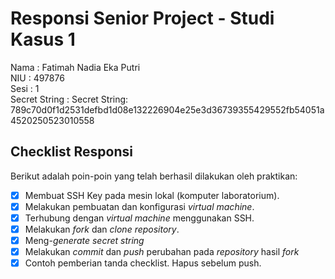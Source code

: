 # Responsi Senior Project - Studi Kasus 1

Nama : Fatimah Nadia Eka Putri  
NIU : 497876  
Sesi : 1  
Secret String : Secret String: 789c70d0f1d2531defbd1d08e132226904e25e3d36739355429552fb54051a4520250523010558

## Checklist Responsi

Berikut adalah poin-poin yang telah berhasil dilakukan oleh praktikan:

- [x] Membuat SSH Key pada mesin lokal (komputer laboratorium).
- [x] Melakukan pembuatan dan konfigurasi _virtual machine_.
- [x] Terhubung dengan _virtual machine_ menggunakan SSH.
- [x] Melakukan _fork_ dan _clone_ _repository_.
- [x] Meng-_generate_ _secret string_
- [x] Melakukan _commit_ dan _push_ perubahan pada _repository_ hasil _fork_
- [x] Contoh pemberian tanda checklist. Hapus sebelum push.
